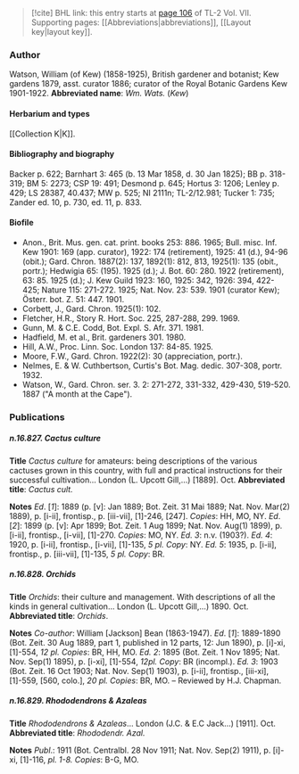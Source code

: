 > [!cite] BHL link: this entry starts at [page 106](https://www.biodiversitylibrary.org/page/33066446) of TL-2 Vol. VII.
> Supporting pages: [[Abbreviations|abbreviations]], [[Layout key|layout key]].

### Author

Watson, William (of Kew) (1858-1925), British gardener and botanist; Kew gardens 1879, asst. curator 1886; curator of the Royal Botanic Gardens Kew 1901-1922.
**Abbreviated name**: *Wm. Wats.* (*Kew*)

#### Herbarium and types

[[Collection K|K]].

#### Bibliography and biography

Backer p. 622; Barnhart 3: 465 (b. 13 Mar 1858, d. 30 Jan 1825); BB p. 318-319; BM 5: 2273; CSP 19: 491; Desmond p. 645; Hortus 3: 1206; Lenley p. 429; LS 28387, 40.437; MW p. 525; NI 2111n; TL-2/12.981; Tucker 1: 735; Zander ed. 10, p. 730, ed. 11, p. 833.

#### Biofile

- Anon., Brit. Mus. gen. cat. print. books 253: 886. 1965; Bull. misc. Inf. Kew 1901: 169 (app. curator), 1922: 174 (retirement), 1925: 41 (d.), 94-96 (obit.); Gard. Chron. 1887(2): 137, 1892(1): 812, 813, 1925(1): 135 (obit., portr.); Hedwigia 65: (195). 1925 (d.); J. Bot. 60: 280. 1922 (retirement), 63: 85. 1925 (d.); J. Kew Guild 1923: 160, 1925: 342, 1926: 394, 422-425; Nature 115: 271-272. 1925; Nat. Nov. 23: 539. 1901 (curator Kew); Österr. bot. Z. 51: 447. 1901.
- Corbett, J., Gard. Chron. 1925(1): 102.
- Fletcher, H.R., Story R. Hort. Soc. 225, 287-288, 299. 1969.
- Gunn, M. & C.E. Codd, Bot. Expl. S. Afr. 371. 1981.
- Hadfield, M. et al., Brit. gardeners 301. 1980.
- Hill, A.W., Proc. Linn. Soc. London 137: 84-85. 1925.
- Moore, F.W., Gard. Chron. 1922(2): 30 (appreciation, portr.).
- Nelmes, E. & W. Cuthbertson, Curtis's Bot. Mag. dedic. 307-308, portr. 1932.
- Watson, W., Gard. Chron. ser. 3. 2: 271-272, 331-332, 429-430, 519-520. 1887 ("A month at the Cape").

### Publications

##### n.16.827. Cactus culture

**Title**
*Cactus culture* for amateurs: being descriptions of the various cactuses grown in this country, with full and practical instructions for their successful cultivation... London (L. Upcott Gill,...) \[1889\]. Oct.
**Abbreviated title**: *Cactus cult.*

**Notes**
*Ed*. \[*1*\]: 1889 (p. \[v\]: Jan 1889; Bot. Zeit. 31 Mai 1889; Nat. Nov. Mar(2) 1889), p. \[i-ii\], frontisp., p. \[iii-vii\], \[1\]-246, \[247\]. *Copies*: HH, MO, NY.
*Ed*. \[*2*\]: 1899 (p. \[v\]: Apr 1899; Bot. Zeit. 1 Aug 1899; Nat. Nov. Aug(1) 1899), p. \[i-ii\], frontisp., \[i-vii\], \[1\]-270. *Copies*: MO, NY.
*Ed. 3*: n.v. (1903?).
*Ed. 4*: 1920, p. \[i-ii\], frontisp., \[i-vii\], \[1\]-135, *5 pl. Copy*: NY.
*Ed. 5*: 1935, p. \[i-ii\], frontisp., p. \[iii-vii\], \[1\]-135, *5 pl. Copy*: BR.

##### n.16.828. Orchids

**Title**
*Orchids*: their culture and management. With descriptions of all the kinds in general cultivation... London (L. Upcott Gill,...) 1890. Oct.
**Abbreviated title**: *Orchids*.

**Notes**
*Co-author*: William \[Jackson\] Bean (1863-1947).
*Ed*. \[*1*\]: 1889-1890 (Bot. Zeit. 30 Aug 1889, part 1, published in 12 parts, 12: Jun 1890), p. \[i\]-xi, \[1\]-554, *12 pl. Copies*: BR, HH, MO.
*Ed. 2*: 1895 (Bot. Zeit. 1 Nov 1895; Nat. Nov. Sep(1) 1895), p. \[i-xi\], \[1\]-554, *12pl. Copy*: BR (incompl.).
*Ed. 3*: 1903 (Bot. Zeit. 16 Oct 1903; Nat. Nov. Sep(1) 1903), p. \[i-ii\], frontisp., \[iii-xi\], \[1\]-559, \[560, colo.\], *20 pl. Copies*: BR, MO. – Reviewed by H.J. Chapman.

##### n.16.829. Rhododendrons & Azaleas

**Title**
*Rhododendrons & Azaleas*... London (J.C. & E.C Jack...) \[1911\]. Oct.
**Abbreviated title**: *Rhododendr. Azal.*

**Notes**
*Publ*.: 1911 (Bot. Centralbl. 28 Nov 1911; Nat. Nov. Sep(2) 1911), p. \[i\]-xi, \[1\]-116, *pl. 1-8. Copies*: B-G, MO.

